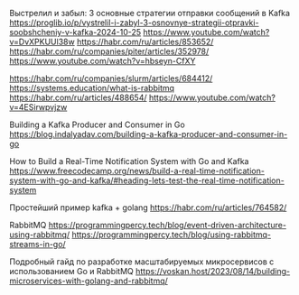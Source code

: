 Выстрелил и забыл: 3 основные стратегии отправки сообщений в Kafka
https://proglib.io/p/vystrelil-i-zabyl-3-osnovnye-strategii-otpravki-soobshcheniy-v-kafka-2024-10-25
https://www.youtube.com/watch?v=DvXPKUUl38w
https://habr.com/ru/articles/853652/
https://habr.com/ru/companies/piter/articles/352978/
https://www.youtube.com/watch?v=hbseyn-CfXY
 
https://habr.com/ru/companies/slurm/articles/684412/
https://systems.education/what-is-rabbitmq
https://habr.com/ru/articles/488654/
https://www.youtube.com/watch?v=4ESirwpvjzw

Building a Kafka Producer and Consumer in Go
https://blog.indalyadav.com/building-a-kafka-producer-and-consumer-in-go

How to Build a Real-Time Notification System with Go and Kafka
https://www.freecodecamp.org/news/build-a-real-time-notification-system-with-go-and-kafka/#heading-lets-test-the-real-time-notification-system

Простейший пример kafka + golang
https://habr.com/ru/articles/764582/

RabbitMQ
https://programmingpercy.tech/blog/event-driven-architecture-using-rabbitmq/
https://programmingpercy.tech/blog/using-rabbitmq-streams-in-go/

Подробный гайд по разработке масштабируемых микросервисов с использованием Go и RabbitMQ
https://voskan.host/2023/08/14/building-microservices-with-golang-and-rabbitmq/
